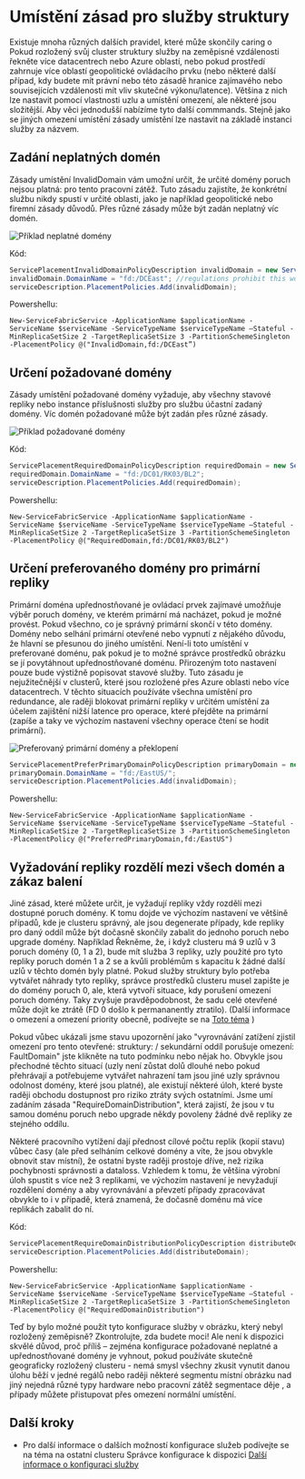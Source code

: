 <properties
   pageTitle="Správce prostředků služby struktury clusteru – umístění zásady | Microsoft Azure"
   description="Základní informace o dalších umístění zásady a pravidla pro struktury služby"
   services="service-fabric"
   documentationCenter=".net"
   authors="masnider"
   manager="timlt"
   editor=""/>

<tags
   ms.service="Service-Fabric"
   ms.devlang="dotnet"
   ms.topic="article"
   ms.tgt_pltfrm="NA"
   ms.workload="NA"
   ms.date="08/19/2016"
   ms.author="masnider"/>

# <a name="placement-policies-for-service-fabric-services"></a>Umístění zásad pro služby struktury
Existuje mnoha různých dalších pravidel, které může skončily caring o Pokud rozložený svůj cluster struktury služby na zeměpisné vzdálenosti řekněte více datacentrech nebo Azure oblastí, nebo pokud prostředí zahrnuje více oblastí geopolitické ovládacího prvku (nebo některé další případ, kdy budete mít právní nebo této zásadě hranice zajímavého nebo souvisejících vzdálenosti mít vliv skutečné výkonu/latence). Většina z nich lze nastavit pomocí vlastnosti uzlu a umístění omezení, ale některé jsou složitější. Aby věci jednodušší nabízíme tyto další commmands. Stejně jako se jiných omezení umístění zásady umístění lze nastavit na základě instanci služby za názvem.

## <a name="specifying-invalid-domains"></a>Zadání neplatných domén
Zásady umístění InvalidDomain vám umožní určit, že určité domény poruch nejsou platná: pro tento pracovní zátěž. Tuto zásadu zajistíte, že konkrétní službu nikdy spustí v určité oblasti, jako je například geopolitické nebo firemní zásady důvodů. Přes různé zásady může být zadán neplatný víc domén.

![Příklad neplatné domény][Image1]

Kód:

```csharp
ServicePlacementInvalidDomainPolicyDescription invalidDomain = new ServicePlacementInvalidDomainPolicyDescription();
invalidDomain.DomainName = "fd:/DCEast"; //regulations prohibit this workload here
serviceDescription.PlacementPolicies.Add(invalidDomain);
```

Powershellu:

```posh
New-ServiceFabricService -ApplicationName $applicationName -ServiceName $serviceName -ServiceTypeName $serviceTypeName –Stateful -MinReplicaSetSize 2 -TargetReplicaSetSize 3 -PartitionSchemeSingleton -PlacementPolicy @("InvalidDomain,fd:/DCEast”)
```
## <a name="specifying-required-domains"></a>Určení požadované domény
Zásady umístění požadované domény vyžaduje, aby všechny stavové repliky nebo instance příslušnosti služby pro službu účastní zadaný domény. Víc domén požadované může být zadán přes různé zásady.

![Příklad požadované domény][Image2]

Kód:

```csharp
ServicePlacementRequiredDomainPolicyDescription requiredDomain = new ServicePlacementRequiredDomainPolicyDescription();
requiredDomain.DomainName = "fd:/DC01/RK03/BL2";
serviceDescription.PlacementPolicies.Add(requiredDomain);
```

Powershellu:

```posh
New-ServiceFabricService -ApplicationName $applicationName -ServiceName $serviceName -ServiceTypeName $serviceTypeName –Stateful -MinReplicaSetSize 2 -TargetReplicaSetSize 3 -PartitionSchemeSingleton -PlacementPolicy @("RequiredDomain,fd:/DC01/RK03/BL2")
```

## <a name="specifying-a-preferred-domain-for-the-primary-replicas"></a>Určení preferovaného domény pro primární repliky
Primární doména upřednostňované je ovládací prvek zajímavé umožňuje výběr poruch domény, ve kterém primární má nacházet, pokud je možné provést. Pokud všechno, co je správný primární skončí v této domény. Domény nebo selhání primární otevřené nebo vypnutí z nějakého důvodu, že hlavní se přesunou do jiného umístění. Není-li toto umístění v preferované doménu, pak pokud je to možné správce prostředků obrázku se jí povytáhnout upřednostňované doménu. Přirozeným toto nastavení pouze bude výstižně popisovat stavové služby. Tuto zásadu je nejužitečnější v clusterů, které jsou rozložené přes Azure oblasti nebo více datacentrech. V těchto situacích používáte všechna umístění pro redundance, ale raději blokovat primární repliky v určitém umístění za účelem zajištění nižší latence pro operace, které přejděte na primární (zapíše a taky ve výchozím nastavení všechny operace čtení se hodit primární).

![Preferovaný primární domény a překlopení][Image3]

```csharp
ServicePlacementPreferPrimaryDomainPolicyDescription primaryDomain = new ServicePlacementPreferPrimaryDomainPolicyDescription();
primaryDomain.DomainName = "fd:/EastUS/";
serviceDescription.PlacementPolicies.Add(invalidDomain);
```

Powershellu:

```posh
New-ServiceFabricService -ApplicationName $applicationName -ServiceName $serviceName -ServiceTypeName $serviceTypeName –Stateful -MinReplicaSetSize 2 -TargetReplicaSetSize 3 -PartitionSchemeSingleton -PlacementPolicy @("PreferredPrimaryDomain,fd:/EastUS")
```

## <a name="requiring-replicas-to-be-distributed-among-all-domains-and-disallowing-packing"></a>Vyžadování repliky rozdělí mezi všech domén a zákaz balení
Jiné zásad, které můžete určit, je vyžadují repliky vždy rozdělí mezi dostupné poruch domény. K tomu dojde ve výchozím nastavení ve většině případů, kde je clusteru správný, ale jsou degenerate případy, kde repliky pro daný oddíl může být dočasně skončily zabalit do jednoho poruch nebo upgrade domény. Například Řekněme, že, i když clusteru má 9 uzlů v 3 poruch domény (0, 1 a 2), bude mít služba 3 repliky, uzly použité pro tyto repliky poruch domén 1 a 2 se a kvůli problémům s kapacitu k žádné další uzlů v těchto domén byly platné. Pokud služby struktury bylo potřeba vytvářet náhrady tyto repliky, správce prostředků clusteru musel zapište je do domény poruch 0, ale, která vytvoří situace, kdy porušení omezení poruch domény. Taky zvyšuje pravděpodobnost, že sadu celé otevřené může dojít ke ztrátě (FD 0 došlo k permananently ztratilo). (Další informace o omezení a omezení priority obecně, podívejte se na [Toto téma](service-fabric-cluster-resource-manager-management-integration.md#constraint-priorities) )

Pokud vůbec ukázali jsme stavu upozornění jako "vyrovnávání zatížení zjistil omezení pro tento otevřené: struktury: /<some service name> sekundární oddíl <some partition ID> porušuje omezení: FaultDomain" jste klikněte na tuto podmínku nebo nějak ho. Obvykle jsou přechodné těchto situací (uzly není zůstat dolů dlouhé nebo pokud přehrávají a potřebujeme vytvářet nahrazení tam jsou jiné uzly správnou odolnost domény, které jsou platné), ale existují některé úloh, které byste raději obchodu dostupnost pro riziko ztráty svých ostatními. Jsme umí zadáním zásada "RequireDomainDistribution", která zajistí, že jsou v tu samou doménu poruch nebo upgrade někdy povoleny žádné dvě repliky ze stejného oddílu.

Některé pracovního vytížení dají přednost cílové počtu replik (kopií stavu) vůbec časy (ale před selháním celkové domény a víte, že jsou obvykle obnovit stav místní), že ostatní byste raději prostoje dříve, než rizika pochybnosti správnosti a dataloss. Vzhledem k tomu, že většina výrobní úloh spustit s více než 3 replikami, ve výchozím nastavení je nevyžadují rozdělení domény a aby vyrovnávání a převzetí případy zpracovávat obvykle to i v případě, která znamená, že dočasně doménu má více replikách zabalit do ní.

Kód:

```csharp
ServicePlacementRequireDomainDistributionPolicyDescription distributeDomain = new ServicePlacementRequireDomainDistributionPolicyDescription();
serviceDescription.PlacementPolicies.Add(distributeDomain);
```

Powershellu:

```posh
New-ServiceFabricService -ApplicationName $applicationName -ServiceName $serviceName -ServiceTypeName $serviceTypeName –Stateful -MinReplicaSetSize 2 -TargetReplicaSetSize 3 -PartitionSchemeSingleton -PlacementPolicy @("RequiredDomainDistribution")
```

Teď by bylo možné použít tyto konfigurace služby v obrázku, který nebyl rozložený zeměpisně? Zkontrolujte, zda budete moci! Ale není k dispozici skvělé důvod, proč příliš – zejména konfigurace požadované neplatné a upřednostňované domény je vyhnout, pokud používáte skutečně geograficky rozložený clusteru - nemá smysl všechny zkusit vynutit danou úlohu běží v jedné regálů nebo raději některé segmentu místní obrázku nad jiný nejedná různé typy hardware nebo pracovní zátěž segmentace děje , a případy můžete přistupovat přes omezení normální umístění.

## <a name="next-steps"></a>Další kroky
- Pro další informace o dalších možností konfigurace služeb podívejte se na téma na ostatní clusteru Správce konfigurace k dispozici [Další informace o konfiguraci služby](service-fabric-cluster-resource-manager-configure-services.md)

[Image1]:./media/service-fabric-cluster-resource-manager-advanced-placement-rules-placement-policies/cluster-invalid-placement-domain.png
[Image2]:./media/service-fabric-cluster-resource-manager-advanced-placement-rules-placement-policies/cluster-required-placement-domain.png
[Image3]:./media/service-fabric-cluster-resource-manager-advanced-placement-rules-placement-policies/cluster-preferred-primary-domain.png
